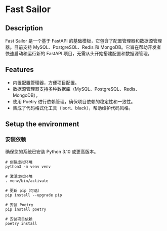 # Fast Sailor

## Description
Fast Sailor 是一个基于 FastAPI 的基础模板，它包含了配置管理器和数据源管理器。目前支持 MySQL、PostgreSQL、Redis 和 MongoDB。它旨在帮助开发者快速启动和运行新的 FastAPI 项目，无需从头开始搭建配置和数据源管理。

## Features
- 内置配置管理器，方便项目配置。
- 数据源管理器支持多种数据库（MySQL、PostgreSQL、Redis、MongoDB）。
- 使用 Poetry 进行依赖管理，确保项目依赖的稳定性和一致性。
- 集成了代码格式化工具（isort、black），帮助维护代码风格。

## Setup the environment
### 安装依赖
确保您的系统已安装 Python 3.10 或更高版本。

```shell
# 创建虚拟环境
python3 -m venv venv

# 激活虚拟环境
. venv/bin/activate

# 更新 pip（可选）
pip install --upgrade pip

# 安装 Poetry
pip install poetry

# 安装项目依赖
poetry install